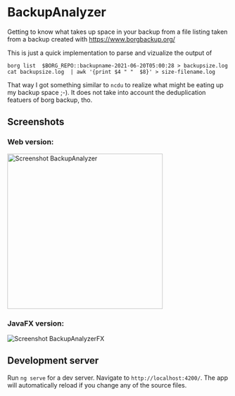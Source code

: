 # BackupAnalyzer

Getting to know what takes up space in your backup from a file listing taken from a backup created with https://www.borgbackup.org/

This is just a quick implementation to parse and vizualize the output of 

```
borg list  $BORG_REPO::backupname-2021-06-20T05:00:28 > backupsize.log 
cat backupsize.log  | awk '{print $4 " "  $8}' > size-filename.log
```

That way I got something similar to `ncdu` to realize what might be eating up my backup space ;-). It does not take into account the deduplication featuers of borg backup, tho.

## Screenshots
### Web version:
<img width="353" alt="Screenshot BackupAnalyzer" src="https://user-images.githubusercontent.com/37251/123536799-aca59e00-d72c-11eb-8d6e-39440ee9611d.png">

### JavaFX version:
<img alt="Screenshot BackupAnalyzerFX" src="https://user-images.githubusercontent.com/2084794/127773216-921b7fd4-7ec6-4d97-8f19-468c1b6d6b13.png">


## Development server

Run `ng serve` for a dev server. Navigate to `http://localhost:4200/`. The app will automatically reload if you change any of the source files.
